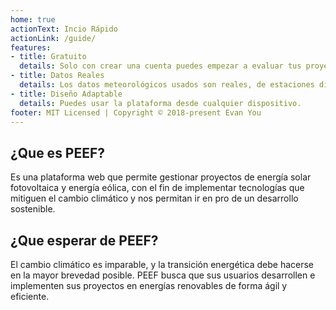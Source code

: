 ```yaml
---
home: true
actionText: Incio Rápido
actionLink: /guide/
features:
- title: Gratuito
  details: Solo con crear una cuenta puedes empezar a evaluar tus proyectos.
- title: Datos Reales
  details: Los datos meteorológicos usados son reales, de estaciones distribuidas en todas partes del mundo.
- title: Diseño Adaptable 
  details: Puedes usar la plataforma desde cualquier dispositivo.
footer: MIT Licensed | Copyright © 2018-present Evan You
---
```


## ¿Que es PEEF?
Es una plataforma web que permite gestionar proyectos de energía solar fotovoltaica y energía eólica, con el fin de implementar tecnologías que mitiguen el cambio climático y nos permitan ir en pro de un desarrollo sostenible.

## ¿Que esperar de PEEF?
El cambio climático es imparable, y la transición energética debe hacerse en la mayor brevedad posible. PEEF busca que sus usuarios desarrollen e implementen sus proyectos en energías renovables de forma ágil y eficiente. 